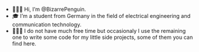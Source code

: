- 🙋🏻‍♂️ Hi, I’m @BizarrePenguin.
- 🎓 I’m a student from Germany in the field of electrical engineering and communication technology.
- 👨🏻‍💻 I do not have much free time but occasionaly I use the remaining one to write some code for my little side projects, some of them you can find here.

<!---
BizarrePenguin/BizarrePenguin is a ✨ special ✨ repository because its `README.md` (this file) appears on your GitHub profile.
You can click the Preview link to take a look at your changes.
--->
